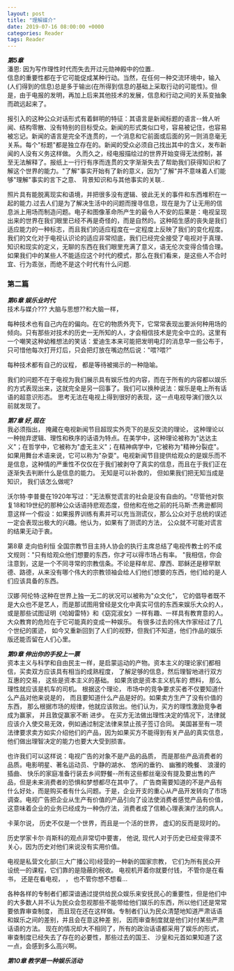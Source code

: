 ```yaml
---
layout: post
title: "理解媒介"
date: 2019-07-16 08:00:00 +0000
categories: Reader
tags: Reader
--- 
```


***第5章***  
潘恩: 因为写作理性时代而失去开过元勋神殿中的位置..  
 信息的重要性都在于它可能促成某种⾏动。当然，在任何⼀种交流环境中，输⼊(⼈们得到的信息)总是多于输出(在所得到信息的基础上采取⾏动的可能性)。但是，由于电报的发明，再加上后来其他技术的发展，信息和⾏动之间的关系变抽象⽽疏远起来了。  

 报引⼊的这种公众对话形式有着鲜明的特征：其语⾔是新闻标题的语⾔--耸⼈听闻、结构零散、没有特别的⽬标受众。新闻的形式类似⼝号，容易被记住，也容易被忘记。新闻的语⾔是完全不连贯的，⼀个消息和它前⾯或后⾯的另⼀则消息毫⽆关系。每个"标题"都是独⽴存在的。新闻的受众必须⾃⼰找出其中的含义，发布新闻的⼈没有义务这样做。 久⽽久之，经电报描绘过的世界开始变得⽆法控制，甚⾄⽆法解释了。报纸上⼀⾏⾏有序⽽连贯的⽂字渐渐失去了帮助我们获得知识和了解这个世界的能⼒。"了解"事实开始有了新的意义，因为"了解"并不意味着⼈们能够"理解"事实的⾔下之意、 背景知识和与其他事实的关联..    

 照⽚具有能脱离现实和语境，并把很多没有逻辑、彼此⽆关的事件和东⻄堆积在⼀起的能力.过去⼈们是为了解决⽣活中的问题⽽搜寻信息，现在是为了让⽆⽤的信息派上⽤场⽽制造问题。电⼦和图像⾰命所产⽣的最令⼈不安的后果是：电视呈现出来的世界在我们眼⾥已经不再是奇怪的，⽽是⾃然的。这种陌⽣感的丧失是我们适应能⼒的⼀种标志，⽽且我们的适应程度在⼀定程度上反映了我们的变化程度。 我们的⽂化对于电视认识论的适应⾮常彻底，我们已经完全接受了电视对于真理、知识和现实的定义，⽆聊的东⻄在我们眼⾥充满了意义，语⽆伦次变得合情合理。如果我们中的某些⼈不能适应这个时代的模式，那么在我们看来，是这些⼈不合时宜、⾏为乖张，⽽绝不是这个时代有什么问题.    

### 第二篇  
 ***第6章 娱乐业时代***   
 技术与媒介??? 大脑与思想??和⼤脑⼀样，

 每种技术也有⾃⼰内在的偏向。在它的物质外壳下，它常常表现出要派何种⽤场的倾向。只有那些对技术的历史⼀⽆所知的⼈，才会相信技术是完全中⽴的。这⾥有⼀个嘲笑这种幼稚想法的笑话：爱迪⽣本来可能把发明电灯的消息早⼀些公布于，只可惜他每次打开灯后，只会把灯放在嘴边然后说："喂?喂?"   

 每种技术都有⾃⼰的议程， 都是等待被揭⽰的⼀种隐喻。 

 我们的问题不在于电视为我们展⽰具有娱乐性的内容，⽽在于所有的内容都以娱乐的⽅式表现出来，这就完全是另⼀回事了。我们可以换种说法：娱乐是电上所有话语的超意识形态。  思考⽆法在电视上得到很好的表现，这⼀点电视导演们很久以前就发现了。  

 ***第7章 好,现在***   
 我必须指出， 掩藏在电视新闻节⽬超现实外壳下的是反交流的理论， 这种理论以⼀种抛弃逻辑、理性和秩序的话语为特点。在美学中，这种理论被称为"达达主义"；在哲学中，它被称为"虚⽆主义"；在精神病学中，它被称为"精神分裂症"。如果⽤舞台术语来说，它可以称为"杂耍"。电视新闻节⽬提供给观众的是娱乐⽽不是信息，这种情的严重性不仅仅在于我们被剥夺了真实的信息，⽽且在于我们正在逐渐失去判断什么是信息的能⼒。 ⽆知是可以补救的， 但如果我们把⽆知当成是知识， 我们该怎么做呢?   

 沃尔特·李普曼在1920年写过："⽆法察觉谎⾔的社会是没有⾃由的。"尽管他对恢复18和19世纪的那种公众话语持悲观态度，但他和在他之前的托⻢斯·杰弗逊都同意这样⼀个假设：如果报界训练有素并可以充当测谎仪，那么公众对于总统的误述⼀定会表现出极⼤的兴趣。他认为，如果有了测谎的⽅法， 公众就不可能对谎⾔的结果⽆动于衷。  

 第8章 走向伯利恒  全国宗教节⽬主持⼈协会的执⾏主席总结了电视传教⼠的不成⽂规则："只有给观众他们想要的东⻄，你才可以得市场占有率。 "我相信，你会注意到，这是⼀个不同寻常的宗教信条。不论是释牟尼、摩⻄、耶稣还是穆罕默德、路德，从来没有哪个伟⼤的宗教领袖会给⼈们他们想要的东⻄，他们给的是⼈们应该具备的东⻄。   

 汉娜·阿伦特:这种在世界上独⼀⽆⼆的状况可以被称为"众⽂化"， 它的倡导者既不是⼤众也不是艺⼈，⽽是那试图⽤曾经是⽂化中真实可信的东⻄来娱乐⼤众的⼈，或是那些试图证明《哈姆雷特》和《窈窕淑⼥》⼀样有趣、⼀样具有教育意的⼈。⼤众教育的危险在于它可能真的变成⼀种娱乐。 有很多过去的伟⼤作家经过了⼏个世纪的匿迹， 如今⼜重新回到了⼈们的视野，但我们不知道，他们作品的娱乐版还能否留在⼈们⼼⾥。  

 ***第9章 伸出你的手投上一票***  
 资本主义与科学和⾃由⺠主⼀样，是启蒙运动的产物。资本主义的理论家们都相信，买卖双⽅应该具有相当的成熟程度， 了解⾜够的信息，然后理智地进⾏双⽅互惠的交易， 这些是资本主义的基础。 如果贪欲是资本主义机⻋的
 燃料， 那么理性就应该是机⻋的司机。 根据这个理论， 市场中的竞争要求买者不仅要知道什么产品对他来说是的， ⽽且要知道什么产品是好的。如果卖⽅⽣产了没有价值的东⻄， 那么根据市场的规律，他就应该败出。他们认为，买⽅的理性激励竞争者成为赢家， 并且敦促赢家不断
 进步。 在买⽅⽆法做出理性决定的情况下，法律就应该介⼊使交易⽆效，例如通过制定法律来禁⽌孩⼦签订合同。 美国甚⾄有⼀项法律要求卖⽅如实介绍他们的产品，因为如果买⽅不能得到有关产品的真实信息，他们做出理智决定的能⼒也要⼤⼤受到损害。  

 也许我们可以这样说：电视⼴告的对象不是产品的品质， ⽽是那些产品消费者的品质。电影明星、著名运动员、宁静的湖⽔、 悠闲的垂钓、 幽雅的晚餐、 浪漫的插曲、 快乐的家庭准备⾏装去乡间野餐--所有这些都丝毫没有提及要出售的产品，但是未来消费者的恐惧和梦想都尽在其中了。 ⼴告商需要知道的不是产品有什么好处，⽽是购买者有什么问题。于是，企业开⽀的重⼼从产品开发转向了市场调查。电视⼴告把企业从⽣产有价值的产品引向了设法使消费者感觉产品有价值，这意味着企业的业务已经成为⼀种伪疗法，消费者成了信赖⼼理表演疗法的病⼈。  

 卡莱尔说， 历史不仅是⼀个世界，⽽且是⼀个活的世界， 虚幻的反⽽是现时的。  


 历史学家卡尔·肖斯科的观点⾮常切中要害， 他说, 现代⼈对于历史已经变得漠不关⼼，因为历史对他们来说没有实⽤价值。 

 电视是私营⽂化部(三⼤⼴播公司)经营的⼀种新的国家宗教， 它们为所有⺠众开设统⼀的课程，它们靠的是隐蔽的税收。 电视机开着你就要付钱， 不管你是在看书， 还是在看电视， ， 也不管你想不想看...   

 各种各样的专制者们都深谙通过提供给⺠众娱乐来安抚⺠⼼的重要性，但是他们中的⼤多数⼈并不认为⺠众会忽视那些不能带给他们娱乐的东⻄，所以他们还是常常要依靠审查制度， ⽽且现在还在这样做。专制者们认为⺠众清楚地知道严肃话语和娱乐之间的差别，并且会在意这种差
 别， 因⽽审查制度就是他们对付某些严肃话语的⽅法。 现在的情况却⼤不相同了，所有的政治话语都采⽤了娱乐的形式， 审查制度已经失去了存在的必要性，那些过去的国王、 沙皇和元⾸如果知道了这⼀点，会感到多么⾼兴啊。  

 ***第10章 教学是一种娱乐活动*** 

